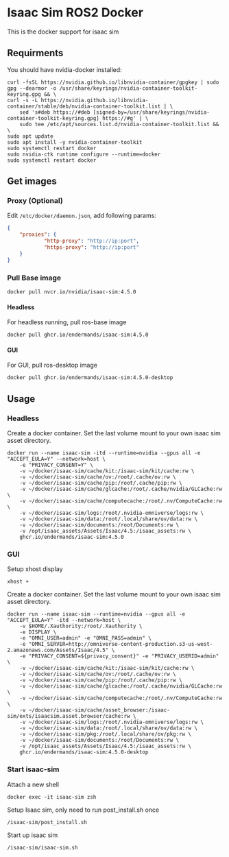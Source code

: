 # Isaac Sim ROS2 Docker

This is the docker support for isaac sim 

## Requirments

You should have nvidia-docker installed:
``` shell
curl -fsSL https://nvidia.github.io/libnvidia-container/gpgkey | sudo gpg --dearmor -o /usr/share/keyrings/nvidia-container-toolkit-keyring.gpg && \
curl -s -L https://nvidia.github.io/libnvidia-container/stable/deb/nvidia-container-toolkit.list | \
    sed 's#deb https://#deb [signed-by=/usr/share/keyrings/nvidia-container-toolkit-keyring.gpg] https://#g' | \
    sudo tee /etc/apt/sources.list.d/nvidia-container-toolkit.list && \
sudo apt update
sudo apt install -y nvidia-container-toolkit
sudo systemctl restart docker
sudo nvidia-ctk runtime configure --runtime=docker
sudo systemctl restart docker
```

## Get images

### Proxy (Optional)

Edit `/etc/docker/daemon.json`, add following params:
``` json
{
    "proxies": {
            "http-proxy": "http://ip:port",
            "https-proxy": "http://ip:port"
    }
}
```

### Pull Base image
``` shell
docker pull nvcr.io/nvidia/isaac-sim:4.5.0
```

#### Headless
For headless running, pull ros-base image
``` shell
docker pull ghcr.io/endermands/isaac-sim:4.5.0
```

#### GUI
For GUI, pull ros-desktop image
``` shell
docker pull ghcr.io/endermands/isaac-sim:4.5.0-desktop
```

## Usage

### Headless
Create a docker container. Set the last volume mount to your own isaac sim asset directory.
``` shell
docker run --name isaac-sim -itd --runtime=nvidia --gpus all -e "ACCEPT_EULA=Y" --network=host \
    -e "PRIVACY_CONSENT=Y" \
    -v ~/docker/isaac-sim/cache/kit:/isaac-sim/kit/cache:rw \
    -v ~/docker/isaac-sim/cache/ov:/root/.cache/ov:rw \
    -v ~/docker/isaac-sim/cache/pip:/root/.cache/pip:rw \
    -v ~/docker/isaac-sim/cache/glcache:/root/.cache/nvidia/GLCache:rw \
    -v ~/docker/isaac-sim/cache/computecache:/root/.nv/ComputeCache:rw \
    -v ~/docker/isaac-sim/logs:/root/.nvidia-omniverse/logs:rw \
    -v ~/docker/isaac-sim/data:/root/.local/share/ov/data:rw \
    -v ~/docker/isaac-sim/documents:/root/Documents:rw \
    -v /opt/isaac_assets/Assets/Isaac/4.5:/isaac_assets:rw \
    ghcr.io/endermands/isaac-sim:4.5.0
```

### GUI

Setup xhost display
``` shell
xhost +
```

Create a docker container. Set the last volume mount to your own isaac sim asset directory.
``` shell
docker run --name isaac-sim --runtime=nvidia --gpus all -e "ACCEPT_EULA=Y" -itd --network=host \
    -v $HOME/.Xauthority:/root/.Xauthority \
    -e DISPLAY \
    -e "OMNI_USER=admin" -e "OMNI_PASS=admin" \
    -e "OMNI_SERVER=http://omniverse-content-production.s3-us-west-2.amazonaws.com/Assets/Isaac/4.5" \
    -e "PRIVACY_CONSENT=${privacy_consent}" -e "PRIVACY_USERID=admin" \
    -v ~/docker/isaac-sim/cache/kit:/isaac-sim/kit/cache:rw \
    -v ~/docker/isaac-sim/cache/ov:/root/.cache/ov:rw \
    -v ~/docker/isaac-sim/cache/pip:/root/.cache/pip:rw \
    -v ~/docker/isaac-sim/cache/glcache:/root/.cache/nvidia/GLCache:rw \
    -v ~/docker/isaac-sim/cache/computecache:/root/.nv/ComputeCache:rw \
    -v ~/docker/isaac-sim/cache/asset_browser:/isaac-sim/exts/isaacsim.asset.browser/cache:rw \
    -v ~/docker/isaac-sim/logs:/root/.nvidia-omniverse/logs:rw \
    -v ~/docker/isaac-sim/data:/root/.local/share/ov/data:rw \
    -v ~/docker/isaac-sim/pkg:/root/.local/share/ov/pkg:rw \
    -v ~/docker/isaac-sim/documents:/root/Documents:rw \
    -v /opt/isaac_assets/Assets/Isaac/4.5:/isaac_assets:rw \
    ghcr.io/endermands/isaac-sim:4.5.0-desktop
```

### Start isaac-sim
Attach a new shell
``` shell
docker exec -it isaac-sim zsh
```

Setup Isaac sim, only need to run post_install.sh once
``` shell
/isaac-sim/post_install.sh
```

Start up isaac sim
``` shell
/isaac-sim/isaac-sim.sh
```
